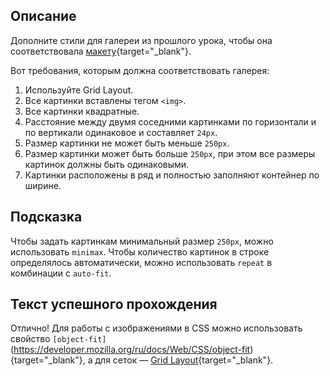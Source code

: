## Описание

Дополните стили для галереи из прошлого урока, чтобы она соответствовала [макету](https://www.figma.com/file/KOD3AcTkVBt1AW8eQCNBkp/WEB_RUS_TREN_CSS?node-id=0%3A1&t=GyZaAZJ1DAvrbKaE-1){target="_blank"}.

Вот требования, которым должна соответствовать галерея:

1. Используйте Grid Layout.
2. Все картинки вставлены тегом `<img>`.
3. Все картинки квадратные.
4. Расстояние между двумя соседними картинками по горизонтали и по вертикали одинаковое и составляет `24px`.
5. Размер картинки не может быть меньше `250px`.
6. Размер картинки может быть больше `250px`, при этом все размеры картинок должны быть одинаковыми.
7. Картинки расположены в ряд и полностью заполняют контейнер по ширине.

## Подсказка

Чтобы задать картинкам минимальный размер `250px`, можно использовать `minimax`.
Чтобы количество картинок в строке определялось автоматически, можно использовать `repeat` в комбинации с `auto-fit`.

## Текст успешного прохождения

Отлично! Для работы с изображениями в CSS можно использовать свойство `[object-fit]`(https://developer.mozilla.org/ru/docs/Web/CSS/object-fit){target="_blank"}, а для сеток — [Grid Layout](https://developer.mozilla.org/en-US/docs/Learn/CSS/CSS_layout/Grids){target="_blank"}.
